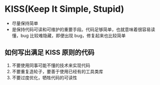 # KISS(Keep It Simple, Stupid)

- 尽量保持简单
- 是保持代码可读和可维护的重要手段。代码足够简单，也就意味着很容易读懂，bug 比较难隐藏，即便出现 bug，修复起来也比较简单

## 如何写出满足 KISS 原则的代码

1. 不要使用同事可能不懂的技术来实现代码
2. 不要重复造轮子，要善于使用已经有的工具类库
3. 不要过度优化，牺牲代码的可读性
